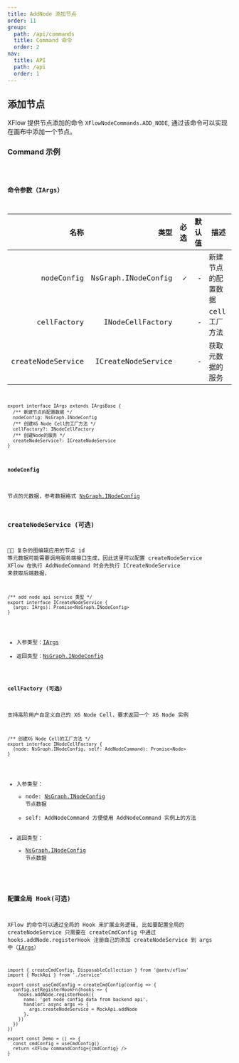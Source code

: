 ```yaml
---
title: AddNode 添加节点
order: 11
group:
  path: /api/commands
  title: Command 命令
  order: 2
nav:
  title: API
  path: /api
  order: 1
---
```


## 添加节点

XFlow 提供节点添加的命令 `XFlowNodeCommands.ADD_NODE`, 通过该命令可以实现在画布中添加一个节点。

### Command 示例

<code src="./demos/index.tsx" classname="cmd-demo" />

### 命令参数（IArgs）

|              名称 |                类型 | 必选 | 默认值 | 描述               |
| ----------------: | ------------------: | ---: | -----: | ------------------ |
|        nodeConfig | NsGraph.INodeConfig |    ✓ |      - | 新建节点的配置数据 |
|       cellFactory |    INodeCellFactory |      |      - | cell 工厂方法      |
| createNodeService |  ICreateNodeService |      |      - | 获取元数据的服务   |

```tsx | pure
export interface IArgs extends IArgsBase {
  /** 新建节点的配置数据 */
  nodeConfig: NsGraph.INodeConfig
  /** 创建X6 Node Cell的工厂方法 */
  cellFactory?: INodeCellFactory
  /** 创建Node的服务 */
  createNodeService?: ICreateNodeService
}
```

#### nodeConfig

节点的元数据，参考数据格式 [NsGraph.INodeConfig](/docs/api/interface#inodeconfig)

### createNodeService (可选)

 复杂的图编辑应用的节点 id 等元数据可能需要调用服务端接口生成，因此这里可以配置 createNodeService XFlow 在执行 AddNodeCommand 时会先执行 ICreateNodeService 来获取后端数据，

```tsx | pure
/** add node api service 类型 */
export interface ICreateNodeService {
  (args: IArgs): Promise<NsGraph.INodeConfig>
}
```

- 入参类型：[IArgs](#命令参数iargs)
- 返回类型：[NsGraph.INodeConfig](/docs/api/interface#inodeconfig)

#### cellFactory (可选)

支持高阶用户自定义自己的 X6 Node Cell，要求返回一个 X6 Node 实例

```tsx | pure
/** 创建X6 Node Cell的工厂方法 */
export interface INodeCellFactory {
  (node: NsGraph.INodeConfig, self: AddNodeCommand): Promise<Node>
}
```

- 入参类型：
  - node: [NsGraph.INodeConfig](/docs/api/interface#inodeconfig) 节点数据
  - self: AddNodeCommand 方便使用 AddNodeCommand 实例上的方法
- 返回类型：
  - [NsGraph.INodeConfig](/docs/api/interface#inodeconfig) 节点数据

### 配置全局 Hook(可选)

XFlow 的命令可以通过全局的 Hook 来扩展业务逻辑, 比如要配置全局的 createNodeService 只需要在 createCmdConfig 中通过 hooks.addNode.registerHook 注册自己的添加 createNodeService 到 args 中（[IArgs](#命令参数iargs)）

```tsx | pure
import { createCmdConfig, DisposableCollection } from '@antv/xflow'
import { MockApi } from './service'

export const useCmdConfig = createCmdConfig(config => {
  config.setRegisterHookFn(hooks => {
    hooks.addNode.registerHook({
      name: 'get node config data from backend api',
      handler: async args => {
        args.createNodeService = MockApi.addNode
      },
    })
  })
})

export const Demo = () => {
  const cmdConfig = useCmdConfig()
  return <XFlow commandConfig={cmdConfig} />
}
```
